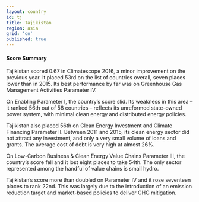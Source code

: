 ```yaml
---
layout: country
id: tj
title: Tajikistan
region: asia
grid: 'on'
published: true
---
```




#### Score Summary

Tajikistan scored 0.67 in Climatescope 2016, a minor improvement on the previous year. It placed 53rd on the list of countries overall, seven places lower than in 2015. Its best performance by far was on Greenhouse Gas Management Activities Parameter IV.

On Enabling Parameter I, the country’s score slid. Its weakness in this area – it ranked 56th out of 58 countries – reflects its unreformed state-owned power system, with minimal clean energy and distributed energy policies. 

Tajikistan also placed 56th on Clean Energy Investment and Climate Financing Parameter II. Between 2011 and 2015, its clean energy sector did not attract any investment, and only a very small volume of loans and grants. The average cost of debt is very high at almost 26%.

On Low-Carbon Business & Clean Energy Value Chains Parameter III, the country’s score fell and it lost eight places to take 54th. The only sector represented among the handful of value chains is small hydro. 

Tajikistan’s score more than doubled on Parameter IV and it rose seventeen places to rank 22nd. This was largely due to the introduction of an emission reduction target and market-based policies to deliver GHG mitigation.
